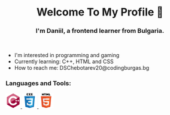 <h1 align="center">Welcome To My Profile 👋</h1>
<h3 align="center">I'm Daniil, a frontend learner from Bulgaria.</h3>
<br>
<ul>
  <li>I'm interested in programming and gaming</li>
  <li>Currently learning: C++, HTML and CSS</li>
  <li>How to reach me: DSChebotarev20@codingburgas.bg</li>
</ul>

<h3 align="left">Languages and Tools:</h3>
<p align="left"> <a href="https://www.w3schools.com/cpp/" target="_blank"> <img src="https://raw.githubusercontent.com/devicons/devicon/master/icons/cplusplus/cplusplus-original.svg" alt="cplusplus" width="40" height="40"/> </a> <a href="https://www.w3schools.com/css/" target="_blank"> <img src="https://raw.githubusercontent.com/devicons/devicon/master/icons/css3/css3-original-wordmark.svg" alt="css3" width="40" height="40"/> </a> <a href="https://www.w3.org/html/" target="_blank"> <img src="https://raw.githubusercontent.com/devicons/devicon/master/icons/html5/html5-original-wordmark.svg" alt="html5" width="40" height="40"/> </a> </p>

